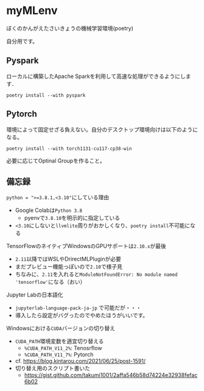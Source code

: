 # myMLenv
ぼくのかんがえたさいきょうの機械学習環境(poetry)

自分用です。

## Pyspark
ローカルに構築したApache Sparkを利用して高速な処理ができるようにします．
```
poetry install --with pyspark
```

## Pytorch
環境によって固定せざる負えない。自分のデスクトップ環境向けは以下のようになる。
```
poetry install --with torch1131-cu117-cp38-win
```
必要に応じてOptinal Groupを作ること。

## 備忘録
`python = ">=3.8.1,<3.10"`にしている理由
 - Google Colabは`Python 3.8`
   - pyenvで`3.8.10`を明示的に指定している
 - `<3.10`にしないと`llvmlite`周りがおかしくなり、`poetry install`不可能になる

TensorFlowのネイティブWindowsのGPUサポートは`2.10.x`が最後
  - `2.11`以降ではWSLやDrirectMLPluginが必要
  - まだプレビュー機能っぽいので`2.10`で様子見
  - ちなみに、`2.11`を入れると`ModuleNotFoundError: No module named 'tensorflow'`になる（おい）

Jupyter Labの日本語化
  - `jupyterlab-language-pack-ja-jp` で可能だが・・・
  - 導入したら設定がバグったのでやめたほうがいいです。

Windowsにおける`CUDA`バージョンの切り替え
  - `CUDA_PATH`環境変数を適宜切り替える
    - `%CUDA_PATH_V11_2%`: Tenosrflow
    - `%CUDA_PATH_V11_7%`: Pytorch
  - cf. https://blog.kintarou.com/2021/06/25/post-1591/
  - 切り替え用のスクリプト書いた
    - https://gist.github.com/takumi1001/2affa546b58d74224e32938fefac6b02 
